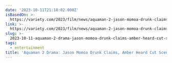```yaml
---
date: '2023-10-11T21:18:02.000Z'
isBasedOn: >-
  https://variety.com/2023/film/news/aquaman-2-jason-momoa-drunk-claims-amber-heard-cut-scenes-elon-musk-letter-1235747775/
link: >-
  https://variety.com/2023/film/news/aquaman-2-jason-momoa-drunk-claims-amber-heard-cut-scenes-elon-musk-letter-1235747775/
slug: >-
  2023-10-11-aquaman-2-drama-jason-momoa-drunk-claims-amber-heard-cut-scenes-more
tags:
  - entertainment
title: 'Aquaman 2 Drama: Jason Momoa Drunk Claims, Amber Heard Cut Scenes, More'
---
```


